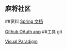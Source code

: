 ## 麻将社区

##资料
[Spring 文档](https://spring.io/guides/gs/serving-web-content/)

[Github OAuth app](https://developer.github.com/apps/building-oauth-apps/creating-an-oauth-app/)
##工具
git

[Visual Paradigm](https://www.visual-paradigm.com)

